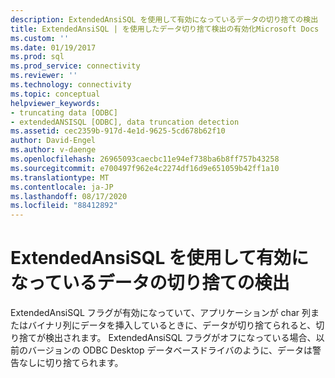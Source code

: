 ```yaml
---
description: ExtendedAnsiSQL を使用して有効になっているデータの切り捨ての検出
title: ExtendedAnsiSQL | を使用したデータ切り捨て検出の有効化Microsoft Docs
ms.custom: ''
ms.date: 01/19/2017
ms.prod: sql
ms.prod_service: connectivity
ms.reviewer: ''
ms.technology: connectivity
ms.topic: conceptual
helpviewer_keywords:
- truncating data [ODBC]
- extendedANSISQL [ODBC], data truncation detection
ms.assetid: cec2359b-917d-4e1d-9625-5cd678b62f10
author: David-Engel
ms.author: v-daenge
ms.openlocfilehash: 26965093caecbc11e94ef738ba6b8ff757b43258
ms.sourcegitcommit: e700497f962e4c2274df16d9e651059b42ff1a10
ms.translationtype: MT
ms.contentlocale: ja-JP
ms.lasthandoff: 08/17/2020
ms.locfileid: "88412892"
---
```

# <a name="data-truncation-detection-enabled-using-extendedansisql"></a>ExtendedAnsiSQL を使用して有効になっているデータの切り捨ての検出
ExtendedAnsiSQL フラグが有効になっていて、アプリケーションが char 列またはバイナリ列にデータを挿入しているときに、データが切り捨てられると、切り捨てが検出されます。 ExtendedAnsiSQL フラグがオフになっている場合、以前のバージョンの ODBC Desktop データベースドライバのように、データは警告なしに切り捨てられます。
